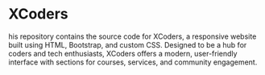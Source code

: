 # XCoders
his repository contains the source code for XCoders, a responsive website built using HTML, Bootstrap, and custom CSS. Designed to be a hub for coders and tech enthusiasts, XCoders offers a modern, user-friendly interface with sections for courses, services, and community engagement.
